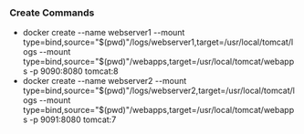 ### Create Commands

* docker create --name webserver1 --mount type=bind,source="$(pwd)"/logs/webserver1,target=/usr/local/tomcat/logs --mount type=bind,source="$(pwd)"/webapps,target=/usr/local/tomcat/webapps -p 9090:8080 tomcat:8
* docker create --name webserver2 --mount type=bind,source="$(pwd)"/logs/webserver2,target=/usr/local/tomcat/logs --mount type=bind,source="$(pwd)"/webapps,target=/usr/local/tomcat/webapps -p 9091:8080 tomcat:7
